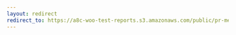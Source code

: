 ```yaml
---
layout: redirect
redirect_to: https://a8c-woo-test-reports.s3.amazonaws.com/public/pr-merge/37397/e2e/index.html
---
```

